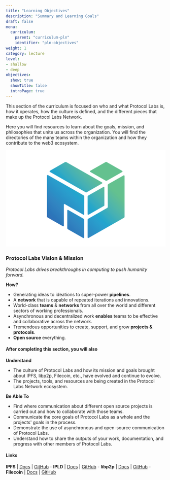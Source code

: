 ```yaml
---
title: "Learning Objectives"
description: "Summary and Learning Goals"
draft: false
menu:
  curriculum:
    parent: "curriculum-pln"
    identifier: "pln-objectives"
weight: 1
category: lecture
level:
- shallow
- deep
objectives:
  show: true
  showTitle: false
  introPage: true
---
```


This section of the curriculum is focused on who and what Protocol Labs is, how it operates, how the culture is defined, and the different pieces that make up the Protocol Labs Network.

Here you will find resources to learn about the goals, mission, and philosophies that unite us across the organization. You will find the directories of the many teams within the organization and how they contribute to the web3 ecosystem.

![PLN_Logo](PLN_Logo.png)

### Protocol Labs Vision & Mission

*Protocol Labs drives breakthroughs in computing to push humanity forward.*

**How?**

* Generating ideas to ideations to super-power **pipelines**.
* A **network** that is capable of repeated iterations and innovations.
* World-class **teams** & **networks** from all over the world and different sectors of working professionals.
* Asynchronous and decentralized work **enables** teams to be effective and collaborative across the network.
* Tremendous opportunities to create, support, and grow **projects & protocols**.
* **Open source** everything.

#### After completing this section, you will also

**Understand**

* The culture of Protocol Labs and how its mission and goals brought about IPFS, libp2p, Filecoin, etc., have evolved and continue to evolve.
* The projects, tools, and resources are being created in the Protocol Labs Network ecosystem.


**Be Able To**

* Find where communication about different open source projects is carried out and how to collaborate with those teams.
* Communicate the core goals of Protocol Labs as a whole and the projects' goals in the process.
* Demonstrate the use of asynchronous and open-source communication of Protocol Labs.
* Understand how to share the outputs of your work, documentation, and progress with other members of Protocol Labs.


#### Links

**IPFS** | [Docs](https://docs.ipfs.io) | [GitHub](https://github.com/ipfs) - **IPLD** | [Docs](https://ipld.io/docs/) | [GitHub](https://github.com/ipld) - **libp2p** | [Docs](https://docs.libp2p.io) | [GitHub](https://github.com/libp2p) - **Filecoin** | [Docs](https://docs.filecoin.io) | [GitHub](https://github.com/filecoin-project)
